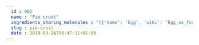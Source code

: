 ```yaml
---
  id : 902
  name : "Pie crust"
  ingredients_sharing_molecules : "[{'name': 'Egg', 'wiki': 'Egg_as_food', 'id': 0, 'category': 'Animal Product', 'common_molecules': [247, 1130, 644104, 8094]}, {'name': 'Bread', 'wiki': 'Bread', 'id': 2, 'category': 'Bakery', 'common_molecules': [247, 1130, 644104, 8094]}, {'name': 'Wholewheat Bread', 'wiki': 'Whole_wheat_bread', 'id': 6, 'category': 'Bakery', 'common_molecules': [247, 1130, 644104, 8094]}, {'name': 'Wine', 'wiki': 'Wine', 'id': 32, 'category': 'Beverage Alcoholic', 'common_molecules': [247, 1130, 644104, 8094]}, {'name': 'Barley', 'wiki': 'Barley', 'id': 51, 'category': 'Cereal', 'common_molecules': [247, 1130, 644104, 8094]}]"
  slug : pie-crust
  date : 2019-03-26T08:47:11+01:00
---
```



